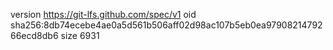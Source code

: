 version https://git-lfs.github.com/spec/v1
oid sha256:8db74ecebe4ae0a5d561b506aff02d98ac107b5eb0ea9790821479266ecd8db6
size 6931
